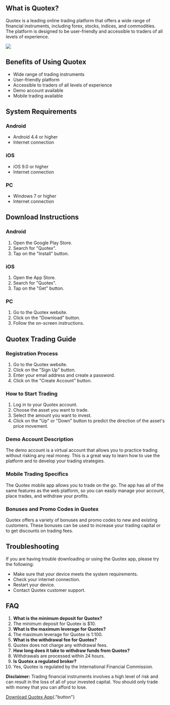 ## What is Quotex?

Quotex is a leading online trading platform that offers a wide range of
financial instruments, including forex, stocks, indices, and
commodities. The platform is designed to be user-friendly and accessible
to traders of all levels of experience.

[![](https://static.quotex.io/files/10_en/300_250.jpg)](https://traff.sbs/brokerqxlid)

## Benefits of Using Quotex

-   Wide range of trading instruments
-   User-friendly platform
-   Accessible to traders of all levels of experience
-   Demo account available
-   Mobile trading available

## System Requirements

### Android

-   Android 4.4 or higher
-   Internet connection

### iOS

-   iOS 9.0 or higher
-   Internet connection

### PC

-   Windows 7 or higher
-   Internet connection

## Download Instructions

### Android

1.  Open the Google Play Store.
2.  Search for "Quotex".
3.  Tap on the "Install" button.

### iOS

1.  Open the App Store.
2.  Search for "Quotex".
3.  Tap on the "Get" button.

### PC

1.  Go to the Quotex website.
2.  Click on the "Download" button.
3.  Follow the on-screen instructions.

## Quotex Trading Guide

### Registration Process

1.  Go to the Quotex website.
2.  Click on the "Sign Up" button.
3.  Enter your email address and create a password.
4.  Click on the "Create Account" button.

### How to Start Trading

1.  Log in to your Quotex account.
2.  Choose the asset you want to trade.
3.  Select the amount you want to invest.
4.  Click on the "Up" or "Down" button to predict the
    direction of the asset\'s price movement.

### Demo Account Description

The demo account is a virtual account that allows you to practice
trading without risking any real money. This is a great way to learn how
to use the platform and to develop your trading strategies.

### Mobile Trading Specifics

The Quotex mobile app allows you to trade on the go. The app has all of
the same features as the web platform, so you can easily manage your
account, place trades, and withdraw your profits.

### Bonuses and Promo Codes in Quotex

Quotex offers a variety of bonuses and promo codes to new and existing
customers. These bonuses can be used to increase your trading capital or
to get discounts on trading fees.

## Troubleshooting

If you are having trouble downloading or using the Quotex app, please
try the following:

-   Make sure that your device meets the system requirements.
-   Check your internet connection.
-   Restart your device.
-   Contact Quotex customer support.

## FAQ

1.  **What is the minimum deposit for Quotex?**
2.  The minimum deposit for Quotex is \$10.
3.  **What is the maximum leverage for Quotex?**
4.  The maximum leverage for Quotex is 1:100.
5.  **What is the withdrawal fee for Quotex?**
6.  Quotex does not charge any withdrawal fees.
7.  **How long does it take to withdraw funds from Quotex?**
8.  Withdrawals are processed within 24 hours.
9.  **Is Quotex a regulated broker?**
10. Yes, Quotex is regulated by the International Financial Commission.

**Disclaimer:** Trading financial instruments involves a high level of
risk and can result in the loss of all of your invested capital. You
should only trade with money that you can afford to lose.

[Download Quotex
App](\%22https://traff.sbs/quotexonelink\%22){."button"}

